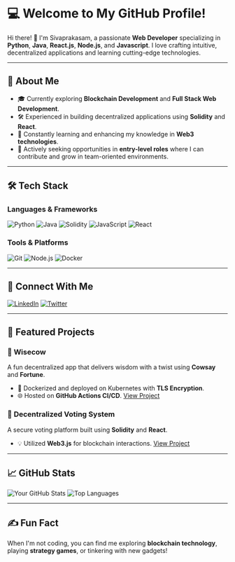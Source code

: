 # 💻 Welcome to My GitHub Profile!

Hi there! 👋 I'm Sivaprakasam, a passionate **Web Developer** specializing in **Python**, **Java**, **React.js**, **Node.js**, and **Javascript**. I love crafting intuitive, decentralized applications and learning cutting-edge technologies.

---

## 🚀 About Me

- 🎓 Currently exploring **Blockchain Development** and **Full Stack Web Development**.
- 🛠️ Experienced in building decentralized applications using **Solidity** and **React**.
- 🌱 Constantly learning and enhancing my knowledge in **Web3 technologies**.
- 🔭 Actively seeking opportunities in **entry-level roles** where I can contribute and grow in team-oriented environments.

---

## 🛠️ Tech Stack

### **Languages & Frameworks**
![Python](https://img.shields.io/badge/-Python-3776AB?logo=python&logoColor=white&style=flat)
![Java](https://img.shields.io/badge/-Java-007396?logo=java&logoColor=white&style=flat)
![Solidity](https://img.shields.io/badge/-Solidity-363636?logo=solidity&logoColor=white&style=flat)
![JavaScript](https://img.shields.io/badge/-JavaScript-F7DF1E?logo=javascript&logoColor=black&style=flat)
![React](https://img.shields.io/badge/-React-61DAFB?logo=react&logoColor=black&style=flat)

### **Tools & Platforms**
![Git](https://img.shields.io/badge/-Git-F05032?logo=git&logoColor=white&style=flat)
![Node.js](https://img.shields.io/badge/-Node.js-339933?logo=node.js&logoColor=white&style=flat)
![Docker](https://img.shields.io/badge/-Docker-2496ED?logo=docker&logoColor=white&style=flat)

---

## 🔗 Connect With Me

[![LinkedIn](https://img.shields.io/badge/LinkedIn-blue?logo=linkedin&logoColor=white)](https://www.linkedin.com/in/sivaprakasam-civashankar/)
[![Twitter](https://img.shields.io/badge/Twitter-1DA1F2?logo=twitter&logoColor=white)](https://twitter.com/sivaprakashTwt)

---

## 🌟 Featured Projects

### 🦄 **Wisecow**
A fun decentralized app that delivers wisdom with a twist using **Cowsay** and **Fortune**.
- 🚀 Dockerized and deployed on Kubernetes with **TLS Encryption**.
- 🌐 Hosted on **GitHub Actions CI/CD**.
[View Project](https://github.com/Sivaprakashjr15/wisecow1)

### 🔗 **Decentralized Voting System**
A secure voting platform built using **Solidity** and **React**.
- 💡 Utilized **Web3.js** for blockchain interactions.
[View Project](https://github.com/Sivaprakashjr15/Easy-Raise.git)

---

## 📈 GitHub Stats

![Your GitHub Stats](https://github-readme-stats.vercel.app/api?username=Sivaprakashjr15&show_icons=true&theme=radical)
![Top Languages](https://github-readme-stats.vercel.app/api/top-langs/?username=Sivaprakashjr15&layout=compact&theme=radical)

---

## ✍️ Fun Fact
When I'm not coding, you can find me exploring **blockchain technology**, playing **strategy games**, or tinkering with new gadgets!
